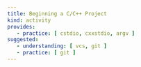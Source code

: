 ```yaml
---
title: Beginning a C/C++ Project
kind: activity
provides:
   - practice: [ cstdio, cxxstdio, argv ]
suggested:
   - understanding: [ vcs, git ]
   - practice: [ git ]
---
```


